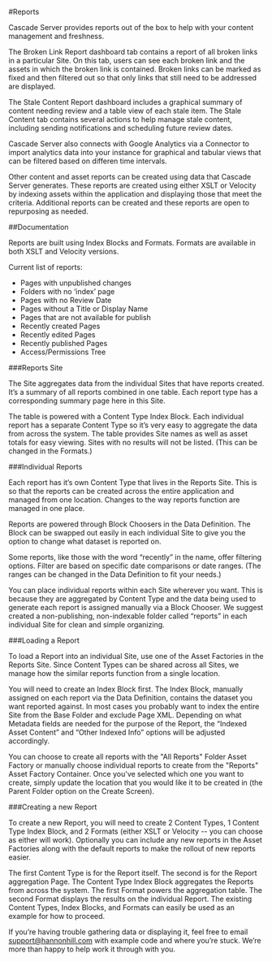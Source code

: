 #Reports

Cascade Server provides reports out of the box to help with your content management and freshness.

The Broken Link Report dashboard tab contains a report of all broken links in a particular Site. On this tab, users can see each broken link and the assets in which the broken link is contained. Broken links can be marked as fixed and then filtered out so that only links that still need to be addressed are displayed.

The Stale Content Report dashboard includes a graphical summary of content needing review and a table view of each stale item. The Stale Content tab contains several actions to help manage stale content, including sending notifications and scheduling future review dates.

Cascade Server also connects with Google Analytics via a Connector to import analytics data into your instance for graphical and tabular views that can be filtered based on differen time intervals.

Other content and asset reports can be created using data that Cascade Server generates. These reports are created using either XSLT or Velocity by indexing assets within the application and displaying those that meet the criteria. Additional reports can be created and these reports are open to repurposing as needed.

##Documentation

Reports are built using Index Blocks and Formats. Formats are available in both XSLT and Velocity versions.

Current list of reports:
* Pages with unpublished changes
* Folders with no ‘index’ page
* Pages with no Review Date 
* Pages without a Title or Display Name
* Pages that are not available for publish
* Recently created Pages
* Recently edited Pages
* Recently published Pages
* Access/Permissions Tree

###Reports Site

The Site aggregates data from the individual Sites that have reports created. It’s a summary of all reports combined in one table. Each report type has a corresponding summary page here in this Site.

The table is powered with a Content Type Index Block. Each individual report has a separate Content Type so it’s very easy to aggregate the data from across the system. The table provides Site names as well as asset totals for easy viewing. Sites with no results will not be listed. (This can be changed in the Formats.)

###Individual Reports

Each report has it’s own Content Type that lives in the Reports Site. This is so that the reports can be created across the entire application and managed from one location. Changes to the way reports function are managed in one place.

Reports are powered through Block Choosers in the Data Definition. The Block can be swapped out easily in each individual Site to give you the option to change what dataset is reported on.

Some reports, like those with the word “recently” in the name, offer filtering options. Filter are based on specific date comparisons or date ranges. (The ranges can be changed in the Data Definition to fit your needs.)

You can place individual reports within each Site wherever you want. This is because they are aggregated by Content Type and the data being used to generate each report is assigned manually via a Block Chooser. We suggest created a non-publishing, non-indexable folder called “reports” in each individual Site for clean and simple organizing.

###Loading a Report

To load a Report into an individual Site, use one of the Asset Factories in the Reports Site. Since Content Types can be shared across all Sites, we manage how the similar reports function from a single location.

You will need to create an Index Block first. The Index Block, manually assigned on each report via the Data Definition, contains the dataset you want reported against. In most cases you probably want to index the entire Site from the Base Folder and exclude Page XML. Depending on what Metadata fields are needed for the purpose of the Report, the “Indexed Asset Content” and “Other Indexed Info” options will be adjusted accordingly.

You can choose to create all reports with the "All Reports" Folder Asset Factory or manually choose individual reports to create from the "Reports" Asset Factory Container. Once you've selected which one you want to create, simply update the location that you would like it to be created in (the Parent Folder option on the Create Screen).

###Creating a new Report

To create a new Report, you will need to create 2 Content Types, 1 Content Type Index Block, and 2 Formats (either XSLT or Velocity -- you can choose as either will work). Optionally you can include any new reports in the Asset Factories along with the default reports to make the rollout of new reports easier.

The first Content Type is for the Report itself. The second is for the Report aggregation Page. The Content Type Index Block aggregates the Reports from across the system. The first Format powers the aggregation table. The second Format displays the results on the individual Report. The existing Content Types, Index Blocks, and Formats can easily be used as an example for how to proceed.

If you’re having trouble gathering data or displaying it, feel free to email support@hannonhill.com with example code and where you’re stuck. We’re more than happy to help work it through with you.

